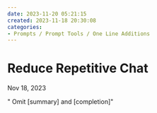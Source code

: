 ```yaml
---
date: 2023-11-20 05:21:15
created: 2023-11-18 20:30:08
categories:
- Prompts / Prompt Tools / One Line Additions
---
```


# Reduce Repetitive Chat

Nov 18, 2023

" Omit \[summary\] and \[completion\]"
